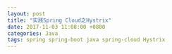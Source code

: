 ```yaml
---
layout: post
title: "实践Spring Cloud之Hystrix"
date: 2017-11-03 11:08:00 +0800
categories: Java
tags: spring spring-boot java spring-cloud Hystrix
---
```


